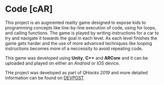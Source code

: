 # Code [cAR]

This project is an augmented reality game designed to expose kids to programming concepts like line-by-line execution of code, using for loops, and calling functions. The game is played by writing instructions for a car to try and navigate it towards the goal in each level. As each level finishes the game gets harder and the use of more advanced techniques like looping instructions becomes more of a neccessity to avoid repeating code.

This game was developed using **Unity**, **C++** and **ARCore** and it can be uploaded and played on either an *Android* or *IOS* device.

THe project was developed as part of *QHacks 2019* and more detailed information can be found on [DEVPOST](https://devpost.com/software/code-car-g3r6eq)
